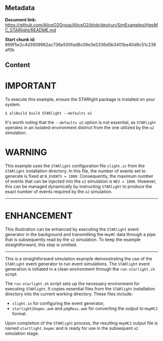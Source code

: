 ## Metadata

**Document link:** https://github.com/AliceO2Group/AliceO2/blob/dev/run/SimExamples/HepMC_STARlight/README.md

**Start chunk id:** 869f5e2c4d3909962ac736e500fad8c09e3e5336d5b3401be40d9c51c239af0b

## Content

# IMPORTANT
To execute this example, ensure the STARlight package is installed on your system.
```
$ aliBuild build STARlight --defaults o2
```
It's worth noting that the `--defaults o2` option is not essential, as `STARlight` operates in an isolated environment distinct from the one utilized by the `o2` simulation.

# WARNING
This example uses the `STARlight` configuration file `slight.in` from the `STARlight` installation directory. In this file, the number of events set to generate is fixed at `N_EVENTS = 1000`. Consequently, the maximum number of events that can be injected into the `o2` simulation is `NEV = 1000`. However, this can be managed dynamically by instructing `STARlight` to produce the exact number of events required by the `o2` simulation.

---

# ENHANCEMENT
This illustration can be enhanced by executing the `STARlight` event generator in the background and transmitting the `HepMC` data through a pipe that is subsequently read by the `o2` simulation. To keep the example straightforward, this step is omitted.

---

This is a straightforward simulation example demonstrating the use of the `STARlight` event generator to run event simulations.
The `STARlight` event generation is initiated in a clean environment through the `run-starlight.sh` script.

The `run-starlight.sh` script sets up the necessary environment for executing `STARlight`. It copies essential files from the `STARlight` installation directory into the current working directory. These files include:
- `slight.in` for configuring the event generator,
- `starlight2hepmc.awk` and `pdgMass.awk` for converting the output to `HepMC2` format.

Upon completion of the `STARlight` process, the resulting `HepMC2` output file is named `startlight.hepmc` and is ready for use in the subsequent `o2` simulation stage.